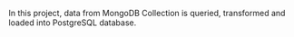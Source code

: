 In this project, data from MongoDB Collection is queried, transformed and loaded into PostgreSQL database.
